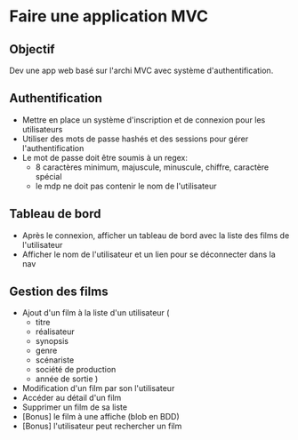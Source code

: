 # Faire une application MVC

## Objectif

Dev une app web basé sur l'archi MVC avec système d'authentification.

## Authentification

- Mettre en place un système d'inscription et de connexion pour les utilisateurs
- Utiliser des mots de passe hashés et des sessions pour gérer l'authentification
- Le mot de passe doit être soumis à un regex:
    - 8 caractères minimum, majuscule, minuscule, chiffre, caractère spécial
    - le mdp ne doit pas contenir le nom de l'utilisateur

## Tableau de bord

- Après le connexion, afficher un tableau de bord avec la liste des films de l'utilisateur
- Afficher le nom de l'utilisateur et un lien pour se déconnecter dans la nav

## Gestion des films

- Ajout d'un film à la liste d'un utilisateur (
    - titre
    - réalisateur
    - synopsis
    - genre
    - scénariste
    - société de production
    - année de sortie
)
- Modification d'un film par son l'utilisateur
- Accéder au détail d'un film
- Supprimer un film de sa liste
- [Bonus] le film à une affiche (blob en BDD)
- [Bonus] l'utilisateur peut rechercher un film
